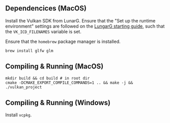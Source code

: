 ## Dependencices (MacOS)

Install the Vulkan SDK from LunarG. Ensure that the "Set up the runtime environment" settings are followed on the [LungarG starting guide](https://vulkan.lunarg.com/doc/sdk/latest/mac/getting_started.html), such that the `VK_ICD_FILENAMES` variable is set.

Ensure that the `homebrew` package manager is installed.

```shell
brew install glfw glm
```

## Compiling & Running (MacOS)

```shell
mkdir build && cd build # in root dir
cmake -DCMAKE_EXPORT_COMPILE_COMMANDS=1 .. && make -j && ./vulkan_project
```

## Compiling & Running (Windows)

Install `vcpkg`.